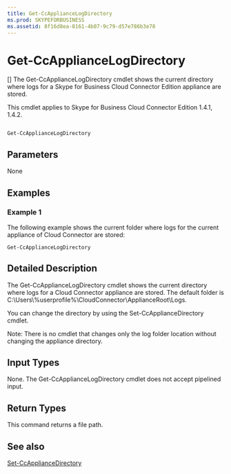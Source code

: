 ```yaml
---
title: Get-CcApplianceLogDirectory
ms.prod: SKYPEFORBUSINESS
ms.assetid: 8f16d8ea-8161-4b07-9c79-d57e786b3e78
---
```



# Get-CcApplianceLogDirectory
[]
The Get-CcApplianceLogDirectory cmdlet shows the current directory where logs for a Skype for Business Cloud Connector Edition appliance are stored.
  
    
    

This cmdlet applies to Skype for Business Cloud Connector Edition 1.4.1, 1.4.2.
```

Get-CcApplianceLogDirectory
```


## Parameters

None
  
    
    

## Examples
<a name="Examples"> </a>


### Example 1

The following example shows the current folder where logs for the current appliance of Cloud Connector are stored:
  
    
    

```
Get-CcApplianceLogDirectory
```


## Detailed Description
<a name="DetailedDescription"> </a>

The Get-CcApplianceLogDirectory cmdlet shows the current directory where logs for a Cloud Connector appliance are stored. The default folder is C:\\Users\\%userprofile%\\CloudConnector\\ApplianceRoot\\Logs. 
  
    
    
You can change the directory by using the Set-CcApplianceDirectory cmdlet. 
  
    
    
Note: There is no cmdlet that changes only the log folder location without changing the appliance directory.
  
    
    

## Input Types
<a name="InputTypes"> </a>

None. The Get-CcApplianceLogDirectory cmdlet does not accept pipelined input.
  
    
    

## Return Types
<a name="ReturnTypes"> </a>

This command returns a file path.
  
    
    

## See also
<a name="ReturnTypes"> </a>

 [Set-CcApplianceDirectory](set-ccappliancedirectory.md)
  
    
    

